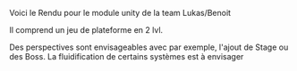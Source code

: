 Voici le Rendu pour le module unity de la team Lukas/Benoit 

Il comprend un jeu de plateforme en 2 lvl.


Des perspectives sont envisageables avec par exemple, l'ajout de Stage ou des Boss.
La fluidification de certains systèmes est à envisager